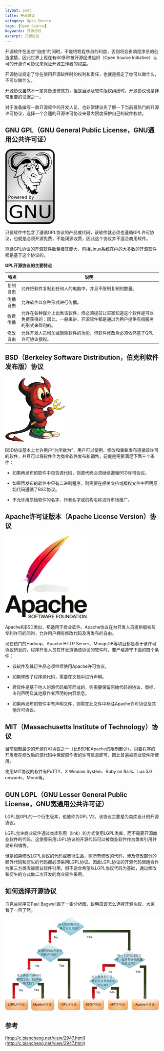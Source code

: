 ```yaml
---
layout: post
title: 开源协议
category: Open Source
tags: [Open Source]
keywords: 开源协议
excerpt: 开源协议
---
```


开源软件在追求“自由”的同时，不能牺牲程序员的利益，否则将会影响程序员的创造激情，因此世界上现在有60多种被开源促进组织（Open Source Initiative）认可的开源许可协议来保证开源工作者的权益。

开源协议规定了你在使用开源软件时的权利和责任，也就是规定了你可以做什么，不可以做什么。

开源协议虽然不一定具备法律效力，但是当涉及软件版权纠纷时，开源协议也是非常重要的证据之一。

对于准备编写一款开源软件的开发人员，也非常建议先了解一下当前最热门的开源许可协议，选择一个合适的开源许可协议来最大限度保护自己的软件权益。

## GNU GPL（GNU General Public License，GNU通用公共许可证）

![](/assets/images/2020/gnu.jpg)

只要软件中包含了遵循GPL协议的产品或代码，该软件就必须也遵循GPL许可协议，也就是必须开源免费，不能闭源收费，因此这个协议并不适合商用软件。

遵循GPL协议的开源软件数量极其庞大，包括Linux系统在内的大多数的开源软件都是基于这个协议的。

**GPL开源协议的主要特点**

| 特点 | 说明 |
| ----| ---- |
| 复制自由 | 允许把软件复制到任何人的电脑中，并且不限制复制的数量。 |
| 传播自由 | 允许软件以各种形式进行传播。 |
| 收费传播 | 允许在各种媒介上出售该软件，但必须提前让买家知道这个软件是可以免费获得的；因此，一般来讲，开源软件都是通过为用户提供有偿服务的形式来盈利的。 |
| 修改自由 | 允许开发人员增加或删除软件的功能，但软件修改后必须依然基于GPL许可协议授权。 |

## BSD（Berkeley Software Distribution，伯克利软件发布版）协议

![](/assets/images/2020/bsd.jpg)

BSD协议基本上允许用户“为所欲为”，用户可以使用、修改和重新发布遵循该许可的软件，并且可以将软件作为商业软件发布和销售，前提是需要满足下面三个条件：

* 如果再发布的软件中包含源代码，则源代码必须继续遵循BSD许可协议。

* 如果再发布的软件中只有二进制程序，则需要在相关文档或版权文件中声明原始代码遵循了BSD协议。

* 不允许用原始软件的名字、作者名字或机构名称进行市场推广。

## Apache许可证版本（Apache License Version）协议

![](/assets/images/2020/apache.jpg)

Apache和BSD类似，都适用于商业软件。Apache协议在为开发人员提供版权及专利许可的同时，允许用户拥有修改代码及再发布的自由。

现在热门的Hadoop、Apache HTTP Server、MongoDB等项目都是基于该许可协议研发的，程序开发人员在开发遵循该协议的软件时，要严格遵守下面的四个条件：

* 该软件及其衍生品必须继续使用Apache许可协议。

* 如果修改了程序源代码，需要在文档中进行声明。

* 若软件是基于他人的源代码编写而成的，则需要保留原始代码的协议、商标、专利声明及其他原作者声明的内容信息。

* 如果再发布的软件中有声明文件，则需在此文件中标注Apache许可协议及其他许可协议。

## MIT（Massachusetts Institute of Technology）协议

目前限制最少的开源许可协议之一（比BSD和Apache的限制都少），只要程序的开发者在修改后的源代码中保留原作者的许可信息即可，因此普遍被商业软件所使用。

使用MIT协议的软件有PuTTY、X Window System、Ruby on Rails、Lua 5.0 onwards、Mono等。

## GUN LGPL（GNU Lesser General Public License，GNU宽通用公共许可证）

LGPL是GPL的一个衍生版本，也被称为GPL V2，该协议主要是为类库设计的开源协议。

LGPL允许商业软件通过类库引用（link）的方式使用LGPL类库，而不需要开源商业软件的代码。这使得采用LGPL协议的开源代码可以被商业软件作为类库引用并发布和销售。

但是如果修改LGPL协议的代码或者衍生品，则所有修改的代码，涉及修改部分的额外代码和衍生的代码都必须采用LGPL协议。因此LGPL协议的开源代码很适合作为第三方类库被商业软件引用，但不适合希望以LGPL协议代码为基础，通过修改和衍生的方式做二次开发的商业软件采用。

## 如何选择开源协议

乌克兰程序员Paul Bagwell画了一张分析图，说明应该怎么选择开源协议，大家看了一目了然。

![](/assets/images/2020/open_source_licenses.gif)

## 参考

[http://c.biancheng.net/view/2947.html](http://c.biancheng.net/view/2947.html)

